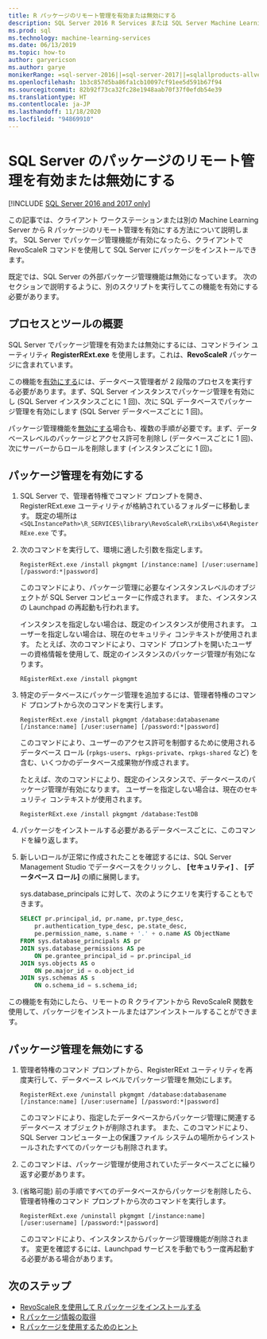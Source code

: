 ```yaml
---
title: R パッケージのリモート管理を有効または無効にする
description: SQL Server 2016 R Services または SQL Server Machine Learning Services 上の R パッケージのリモート管理を有効にします (データベース内)
ms.prod: sql
ms.technology: machine-learning-services
ms.date: 06/13/2019
ms.topic: how-to
author: garyericson
ms.author: garye
monikerRange: =sql-server-2016||=sql-server-2017||=sqlallproducts-allversions
ms.openlocfilehash: 1b3c857d5ba86fa1cb10097cf91ee5d591b67f94
ms.sourcegitcommit: 82b92f73ca32fc28e1948aab70f37f0efdb54e39
ms.translationtype: HT
ms.contentlocale: ja-JP
ms.lasthandoff: 11/18/2020
ms.locfileid: "94869910"
---
```

# <a name="enable-or-disable-remote-package-management-for-sql-server"></a>SQL Server のパッケージのリモート管理を有効または無効にする
[!INCLUDE [SQL Server 2016 and 2017 only](../../includes/applies-to-version/sqlserver2016-2017-only.md)]

この記事では、クライアント ワークステーションまたは別の Machine Learning Server から R パッケージのリモート管理を有効にする方法について説明します。 SQL Server でパッケージ管理機能が有効になったら、クライアントで RevoScaleR コマンドを使用して SQL Server にパッケージをインストールできます。

既定では、SQL Server の外部パッケージ管理機能は無効になっています。 次のセクションで説明するように、別のスクリプトを実行してこの機能を有効にする必要があります。

## <a name="overview-of-process-and-tools"></a>プロセスとツールの概要

SQL Server でパッケージ管理を有効または無効にするには、コマンドライン ユーティリティ **RegisterRExt.exe** を使用します。これは、**RevoScaleR** パッケージに含まれています。

この機能を[有効にする](#bkmk_enable)には、データベース管理者が 2 段階のプロセスを実行する必要があります。まず、SQL Server インスタンスでパッケージ管理を有効にし (SQL Server インスタンスごとに 1 回)、次に SQL データベースでパッケージ管理を有効にします (SQL Server データベースごとに 1 回)。

パッケージ管理機能を[無効にする](#bkmk_disable)場合も、複数の手順が必要です。まず、データベースレベルのパッケージとアクセス許可を削除し (データベースごとに 1 回)、次にサーバーからロールを削除します (インスタンスごとに 1 回)。

## <a name="enable-package-management"></a><a name="bkmk_enable"></a> パッケージ管理を有効にする

1. SQL Server で、管理者特権でコマンド プロンプトを開き、RegisterRExt.exe ユーティリティが格納されているフォルダーに移動します。 既定の場所は `<SQLInstancePath>\R_SERVICES\library\RevoScaleR\rxLibs\x64\RegisterRExe.exe` です。

2. 次のコマンドを実行して、環境に適した引数を指定します。

    `RegisterRExt.exe /install pkgmgmt [/instance:name] [/user:username] [/password:*|password]`

    このコマンドにより、パッケージ管理に必要なインスタンスレベルのオブジェクトが SQL Server コンピューターに作成されます。 また、インスタンスの Launchpad の再起動も行われます。

    インスタンスを指定しない場合は、既定のインスタンスが使用されます。 ユーザーを指定しない場合は、現在のセキュリティ コンテキストが使用されます。 たとえば、次のコマンドにより、コマンド プロンプトを開いたユーザーの資格情報を使用して、既定のインスタンスのパッケージ管理が有効になります。

    `REgisterRExt.exe /install pkgmgmt`

3. 特定のデータベースにパッケージ管理を追加するには、管理者特権のコマンド プロンプトから次のコマンドを実行します。

    `RegisterRExt.exe /install pkgmgmt /database:databasename [/instance:name] [/user:username] [/password:*|password]`
   
    このコマンドにより、ユーザーのアクセス許可を制御するために使用されるデータベース ロール (`rpkgs-users`、`rpkgs-private`、`rpkgs-shared` など) を含む、いくつかのデータベース成果物が作成されます。

    たとえば、次のコマンドにより、既定のインスタンスで、データベースのパッケージ管理が有効になります。 ユーザーを指定しない場合は、現在のセキュリティ コンテキストが使用されます。

    `RegisterRExt.exe /install pkgmgmt /database:TestDB`

4. パッケージをインストールする必要があるデータベースごとに、このコマンドを繰り返します。

5. 新しいロールが正常に作成されたことを確認するには、SQL Server Management Studio でデータベースをクリックし、 **[セキュリティ]** 、 **[データベース ロール]** の順に展開します。

    sys.database_principals に対して、次のようにクエリを実行することもできます。

    ```sql
    SELECT pr.principal_id, pr.name, pr.type_desc,   
        pr.authentication_type_desc, pe.state_desc,   
        pe.permission_name, s.name + '.' + o.name AS ObjectName  
    FROM sys.database_principals AS pr  
    JOIN sys.database_permissions AS pe  
        ON pe.grantee_principal_id = pr.principal_id  
    JOIN sys.objects AS o  
        ON pe.major_id = o.object_id  
    JOIN sys.schemas AS s  
        ON o.schema_id = s.schema_id;
    ```

この機能を有効にしたら、リモートの R クライアントから RevoScaleR 関数を使用して、パッケージをインストールまたはアンインストールすることができます。

## <a name="disable-package-management"></a><a name="bkmk_disable"></a> パッケージ管理を無効にする

1. 管理者特権のコマンド プロンプトから、RegisterRExt ユーティリティを再度実行して、データベース レベルでパッケージ管理を無効にします。

    `RegisterRExt.exe /uninstall pkgmgmt /database:databasename [/instance:name] [/user:username] [/password:*|password]`

    このコマンドにより、指定したデータベースからパッケージ管理に関連するデータベース オブジェクトが削除されます。 また、このコマンドにより、SQL Server コンピューター上の保護ファイル システムの場所からインストールされたすべてのパッケージも削除されます。

2. このコマンドは、パッケージ管理が使用されていたデータベースごとに繰り返す必要があります。

3.  (省略可能) 前の手順ですべてのデータベースからパッケージを削除したら、管理者特権のコマンド プロンプトから次のコマンドを実行します。

    `RegisterRExt.exe /uninstall pkgmgmt [/instance:name] [/user:username] [/password:*|password]`

    このコマンドにより、インスタンスからパッケージ管理機能が削除されます。 変更を確認するには、Launchpad サービスを手動でもう一度再起動する必要がある場合があります。

## <a name="next-steps"></a>次のステップ

+ [RevoScaleR を使用して R パッケージをインストールする](install-r-packages-with-revoscaler.md)
+ [R パッケージ情報の取得](r-package-information.md)
+ [R パッケージを使用するためのヒント](tips-for-using-r-packages.md)
